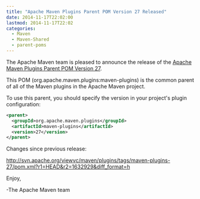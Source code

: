 ```yaml
---
title: "Apache Maven Plugins Parent POM Version 27 Released"
date: 2014-11-17T22:02:00
lastmod: 2014-11-17T22:02
categories:
  - Maven
  - Maven-Shared
  - parent-poms
---
```

The Apache Maven team is pleased to announce the release of the 
[Apache Maven Plugins Parent POM Version 27](http://maven.apache.org/pom/maven-plugins/).

This POM (org.apache.maven.plugins:maven-plugins) is the common parent of all
of the Maven plugins in the Apache Maven project.

To use this parent, you should specify the version in your project's
plugin configuration:

```xml
<parent>
  <groupId>org.apache.maven.plugins</groupId>
  <artifactId>maven-plugins</artifactId>
  <version>27</version>
</parent>
```

Changes since previous release:

http://svn.apache.org/viewvc/maven/plugins/tags/maven-plugins-27/pom.xml?r1=HEAD&r2=1632929&diff_format=h

Enjoy,

-The Apache Maven team
